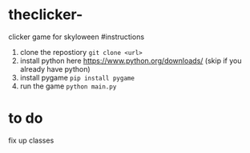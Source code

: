# theclicker-
clicker game for skyloween 
#instructions
1. clone the repostiory `git clone <url>`
2. install python here https://www.python.org/downloads/ (skip if you already have python) 
3. install pygame `pip install pygame`
5. run the game `python main.py`
# to do 

fix up classes
